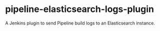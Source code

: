 # pipeline-elasticsearch-logs-plugin
A Jenkins plugin to send Pipeline build logs to an Elasticsearch instance.
